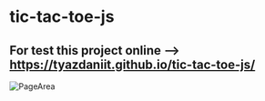 # tic-tac-toe-js

## For test this project online --> https://tyazdaniit.github.io/tic-tac-toe-js/


![PageArea](https://user-images.githubusercontent.com/56879548/221052026-68dfcc0e-c37d-4b69-b90d-0b1de34890ab.jpg)
